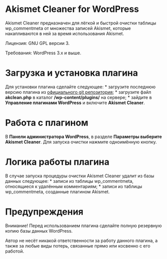 Akismet Cleaner for WordPress
=======

Akismet Cleaner предназначен для лёгкой и быстрой очистки таблицы wp_commentmeta от множества записей Akismet, которые накапливаются в ней за время использования Akismet.

Лицензия: GNU GPL версии 3.

Требования: WordPress 3.x и выше.

<h1>Загрузка и установка плагина</h1>
Для установки плагина сделайте следующее:
 * загрузите последнюю версию плагина из <a href="https://github.com/xvitaly/akclean/zipball/master">официального git репозитория</a>;
 * загрузите файл <b>akclean.php</b> в каталог <b>/wp-content/plugins/</b> на сервере;
 * зайдите в <b>Управление плагинами WordPress</b> и включите <b>Akismet Cleaner</b>.

<h1>Работа с плагином</h1>
В <b>Панели администратора WordPress</b>, в разделе <b>Параметры выберите Akismet Cleaner</b>. Для запуска очистки нажмите одноимённую кнопку.

<h1>Логика работы плагина</h1>
В случае запуска процедуры очистки Akismet Cleaner удалит из базы данных следующее:
 * записи из таблицы wp_commentmeta, относящиеся к удалённым комментариям;
 * записи из таблицы wp_commentmeta, созданные плагином Akismet.

<h1>Предупреждения</h1>
Внимание! Перед использованием плагина сделайте полную резервную копию базы данных WordPress.

Автор не несёт никакой ответственности за работу данного плагина, а также за любые виды потерь, связанные прямо или косвенно с его работой.